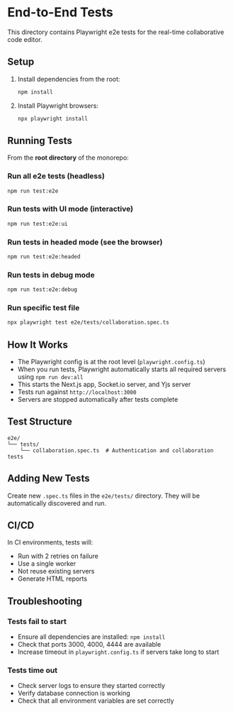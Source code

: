 # End-to-End Tests

This directory contains Playwright e2e tests for the real-time collaborative code editor.

## Setup

1. Install dependencies from the root:
   ```bash
   npm install
   ```

2. Install Playwright browsers:
   ```bash
   npx playwright install
   ```

## Running Tests

From the **root directory** of the monorepo:

### Run all e2e tests (headless)
```bash
npm run test:e2e
```

### Run tests with UI mode (interactive)
```bash
npm run test:e2e:ui
```

### Run tests in headed mode (see the browser)
```bash
npm run test:e2e:headed
```

### Run tests in debug mode
```bash
npm run test:e2e:debug
```

### Run specific test file
```bash
npx playwright test e2e/tests/collaboration.spec.ts
```

## How It Works

- The Playwright config is at the root level (`playwright.config.ts`)
- When you run tests, Playwright automatically starts all required servers using `npm run dev:all`
- This starts the Next.js app, Socket.io server, and Yjs server
- Tests run against `http://localhost:3000`
- Servers are stopped automatically after tests complete

## Test Structure

```
e2e/
└── tests/
    └── collaboration.spec.ts  # Authentication and collaboration tests
```

## Adding New Tests

Create new `.spec.ts` files in the `e2e/tests/` directory. They will be automatically discovered and run.

## CI/CD

In CI environments, tests will:
- Run with 2 retries on failure
- Use a single worker
- Not reuse existing servers
- Generate HTML reports

## Troubleshooting

### Tests fail to start
- Ensure all dependencies are installed: `npm install`
- Check that ports 3000, 4000, 4444 are available
- Increase timeout in `playwright.config.ts` if servers take long to start

### Tests time out
- Check server logs to ensure they started correctly
- Verify database connection is working
- Check that all environment variables are set correctly
